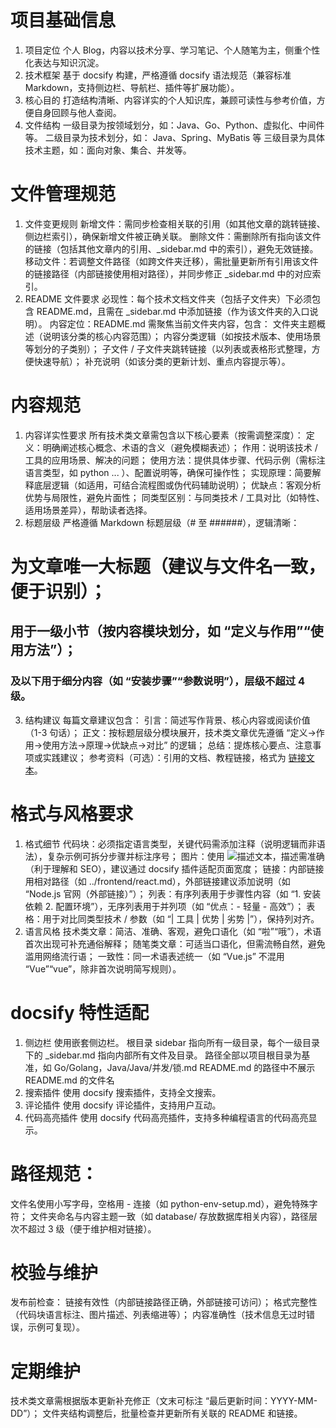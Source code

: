 # 项目基础信息
1. 项目定位
个人 Blog，内容以技术分享、学习笔记、个人随笔为主，侧重个性化表达与知识沉淀。
2. 技术框架
基于 docsify 构建，严格遵循 docsify 语法规范（兼容标准 Markdown，支持侧边栏、导航栏、插件等扩展功能）。
3. 核心目的
打造结构清晰、内容详实的个人知识库，兼顾可读性与参考价值，方便自身回顾与他人查阅。
4. 文件结构
一级目录为按领域划分，如：Java、Go、Python、虚拟化、中间件等。
二级目录为技术划分，如： Java、Spring、MyBatis 等
三级目录为具体技术主题，如：面向对象、集合、并发等。
# 文件管理规范
1. 文件变更规则
新增文件：需同步检查相关联的引用（如其他文章的跳转链接、侧边栏索引），确保新增文件被正确关联。
删除文件：需删除所有指向该文件的链接（包括其他文章内的引用、_sidebar.md 中的索引），避免无效链接。
移动文件：若调整文件路径（如跨文件夹迁移），需批量更新所有引用该文件的链接路径（内部链接使用相对路径），并同步修正 _sidebar.md 中的对应索引。
2. README 文件要求
必现性：每个技术文档文件夹（包括子文件夹）下必须包含 README.md，且需在 _sidebar.md 中添加链接（作为该文件夹的入口说明）。
内容定位：README.md 需聚焦当前文件夹内容，包含：
文件夹主题概述（说明该分类的核心内容范围）；
内容分类逻辑（如按技术版本、使用场景等划分的子类别）；
子文件 / 子文件夹跳转链接（以列表或表格形式整理，方便快速导航）；
补充说明（如该分类的更新计划、重点内容提示等）。
# 内容规范
1. 内容详实性要求
所有技术类文章需包含以下核心要素（按需调整深度）：
定义：明确阐述核心概念、术语的含义（避免模糊表述）；
作用：说明该技术 / 工具的应用场景、解决的问题；
使用方法：提供具体步骤、代码示例（需标注语言类型，如 python ... ）、配置说明等，确保可操作性；
实现原理：简要解释底层逻辑（如适用，可结合流程图或伪代码辅助说明）；
优缺点：客观分析优势与局限性，避免片面性；
同类型区别：与同类技术 / 工具对比（如特性、适用场景差异），帮助读者选择。
2. 标题层级
严格遵循 Markdown 标题层级（# 至 ######），逻辑清晰：
# 为文章唯一大标题（建议与文件名一致，便于识别）；
## 用于一级小节（按内容模块划分，如 “定义与作用”“使用方法”）；
### 及以下用于细分内容（如 “安装步骤”“参数说明”），层级不超过 4 级。
3. 结构建议
每篇文章建议包含：
引言：简述写作背景、核心内容或阅读价值（1-3 句话）；
正文：按标题层级分模块展开，技术类文章优先遵循 “定义→作用→使用方法→原理→优缺点→对比” 的逻辑；
总结：提炼核心要点、注意事项或实践建议；
参考资料（可选）：引用的文档、教程链接，格式为 [链接文本](URL)。
# 格式与风格要求
1. 格式细节
代码块：必须指定语言类型，关键代码需添加注释（说明逻辑而非语法），复杂示例可拆分步骤并标注序号；
图片：使用 ![描述文本](图片链接)，描述需准确（利于理解和 SEO），建议通过 docsify 插件适配页面宽度；
链接：内部链接用相对路径（如 ../frontend/react.md），外部链接建议添加说明（如 “Node.js 官网（外部链接）”）；
列表：有序列表用于步骤性内容（如 “1. 安装依赖 2. 配置环境”），无序列表用于并列项（如 “优点：- 轻量 - 高效”）；
表格：用于对比同类型技术 / 参数（如 “| 工具 | 优势 | 劣势 |”），保持列对齐。
2. 语言风格
技术类文章：简洁、准确、客观，避免口语化（如 “啦”“哦”），术语首次出现可补充通俗解释；
随笔类文章：可适当口语化，但需流畅自然，避免滥用网络流行语；
一致性：同一术语表述统一（如 “Vue.js” 不混用 “Vue”“vue”，除非首次说明简写规则）。
# docsify 特性适配
1. 侧边栏
使用嵌套侧边栏。
根目录 sidebar 指向所有一级目录，每个一级目录下的 _sidebar.md 指向内部所有文件及目录。
路径全部以项目根目录为基准，如 Go/Golang，Java/Java/并发/锁.md
README.md 的路径中不展示 README.md 的文件名
2. 搜索插件
使用 docsify 搜索插件，支持全文搜索。
3. 评论插件
使用 docsify 评论插件，支持用户互动。
4. 代码高亮插件
使用 docsify 代码高亮插件，支持多种编程语言的代码高亮显示。
# 路径规范：
文件名使用小写字母，空格用 - 连接（如 python-env-setup.md），避免特殊字符；
文件夹命名与内容主题一致（如 database/ 存放数据库相关内容），路径层次不超过 3 级（便于维护相对链接）。
# 校验与维护
发布前检查：
链接有效性（内部链接路径正确，外部链接可访问）；
格式完整性（代码块语言标注、图片描述、列表缩进等）；
内容准确性（技术信息无过时错误，示例可复现）。
# 定期维护
技术类文章需根据版本更新补充修正（文末可标注 “最后更新时间：YYYY-MM-DD”）；
文件夹结构调整后，批量检查并更新所有关联的 README 和链接。